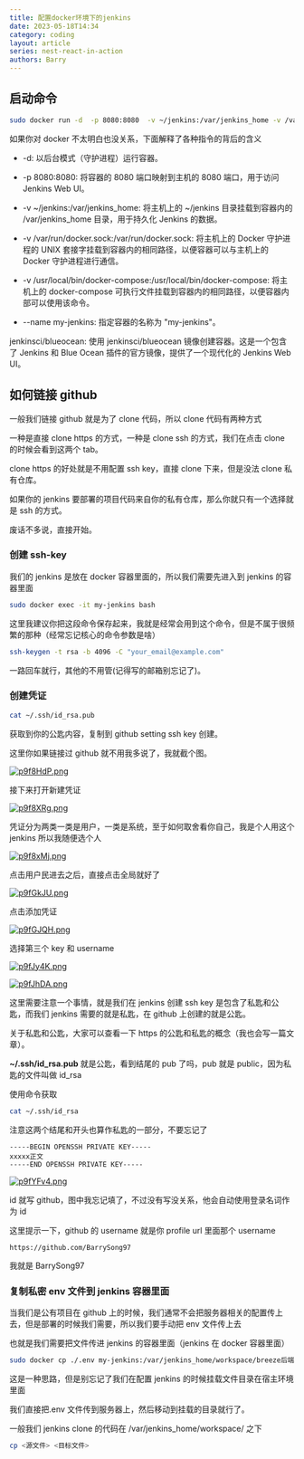 ```yaml
---
title: 配置docker环境下的jenkins
date: 2023-05-18T14:34
category: coding
layout: article
series: nest-react-in-action
authors: Barry
---
```


## 启动命令

```bash
sudo docker run -d  -p 8080:8080  -v ~/jenkins:/var/jenkins_home -v /var/run/docker.sock:/var/run/docker.sock  -v /usr/local/bin/docker-compose:/usr/local/bin/docker-compose --name my-jenkins  jenkinsci/blueocean
```

如果你对 docker 不太明白也没关系，下面解释了各种指令的背后的含义

- -d: 以后台模式（守护进程）运行容器。

- -p 8080:8080: 将容器的 8080 端口映射到主机的 8080 端口，用于访问 Jenkins Web UI。

- -v ~/jenkins:/var/jenkins_home: 将主机上的 ~/jenkins 目录挂载到容器内的 /var/jenkins_home 目录，用于持久化 Jenkins 的数据。

- -v /var/run/docker.sock:/var/run/docker.sock: 将主机上的 Docker 守护进程的 UNIX 套接字挂载到容器内的相同路径，以便容器可以与主机上的 Docker 守护进程进行通信。

- -v /usr/local/bin/docker-compose:/usr/local/bin/docker-compose: 将主机上的 docker-compose 可执行文件挂载到容器内的相同路径，以便容器内部可以使用该命令。

- --name my-jenkins: 指定容器的名称为 "my-jenkins"。

jenkinsci/blueocean: 使用 jenkinsci/blueocean 镜像创建容器。这是一个包含了 Jenkins 和 Blue Ocean 插件的官方镜像，提供了一个现代化的 Jenkins Web UI。

## 如何链接 github

一般我们链接 github 就是为了 clone 代码，所以 clone 代码有两种方式

一种是直接 clone https 的方式，一种是 clone ssh 的方式，我们在点击 clone 的时候会看到这两个 tab。

clone https 的好处就是不用配置 ssh key，直接 clone 下来，但是没法 clone 私有仓库。

如果你的 jenkins 要部署的项目代码来自你的私有仓库，那么你就只有一个选择就是 ssh 的方式。

废话不多说，直接开始。

### 创建 ssh-key

我们的 jenkins 是放在 docker 容器里面的，所以我们需要先进入到 jenkins 的容器里面

```bash
sudo docker exec -it my-jenkins bash
```

这里我建议你把这段命令保存起来，我就是经常会用到这个命令，但是不属于很频繁的那种（经常忘记核心的命令参数是啥）

```bash
ssh-keygen -t rsa -b 4096 -C "your_email@example.com"
```

一路回车就行，其他的不用管(记得写的邮箱别忘记了)。

### 创建凭证

```bash
cat ~/.ssh/id_rsa.pub
```

获取到你的公匙内容，复制到 github setting ssh key 创建。

这里你如果链接过 github 就不用我多说了，我就截个图。

[![p9f8HdP.png](https://s1.ax1x.com/2023/05/18/p9f8HdP.png)](https://imgse.com/i/p9f8HdP)

接下来打开新建凭证

[![p9f8XRg.png](https://s1.ax1x.com/2023/05/18/p9f8XRg.png)](https://imgse.com/i/p9f8XRg)

凭证分为两类一类是用户，一类是系统，至于如何取舍看你自己，我是个人用这个 jenkins 所以我随便选个人

[![p9f8xMj.png](https://s1.ax1x.com/2023/05/18/p9f8xMj.png)](https://imgse.com/i/p9f8xMj)

点击用户民进去之后，直接点击全局就好了

[![p9fGkJU.png](https://s1.ax1x.com/2023/05/18/p9fGkJU.png)](https://imgse.com/i/p9fGkJU)

点击添加凭证

[![p9fGJQH.png](https://s1.ax1x.com/2023/05/18/p9fGJQH.png)](https://imgse.com/i/p9fGJQH)

选择第三个 key 和 username

[![p9fJy4K.png](https://s1.ax1x.com/2023/05/18/p9fJy4K.png)](https://imgse.com/i/p9fJy4K)

[![p9fJhDA.png](https://s1.ax1x.com/2023/05/18/p9fJhDA.png)](https://imgse.com/i/p9fJhDA)

这里需要注意一个事情，就是我们在 jenkins 创建 ssh key 是包含了私匙和公匙，而我们 jenkins 需要的就是私匙，在 github 上创建的就是公匙。

关于私匙和公匙，大家可以查看一下 https 的公匙和私匙的概念（我也会写一篇文章）。

**~/.ssh/id_rsa.pub** 就是公匙，看到结尾的 pub 了吗，pub 就是 public，因为私匙的文件叫做 id_rsa

使用命令获取

```bash
cat ~/.ssh/id_rsa
```

注意这两个结尾和开头也算作私匙的一部分，不要忘记了

```
-----BEGIN OPENSSH PRIVATE KEY-----
xxxxx正文
-----END OPENSSH PRIVATE KEY-----
```

[![p9fYFv4.png](https://s1.ax1x.com/2023/05/18/p9fYFv4.png)](https://imgse.com/i/p9fYFv4)

id 就写 github，图中我忘记填了，不过没有写没关系，他会自动使用登录名词作为 id

这里提示一下，github 的 username 就是你 profile url 里面那个 username

```
https://github.com/BarrySong97
```

我就是 BarrySong97

### 复制私密 env 文件到 jenkins 容器里面

当我们是公有项目在 github 上的时候，我们通常不会把服务器相关的配置传上去，但是部署的时候我们需要，所以我们要手动把 env 文件传上去

也就是我们需要把文件传进 jenkins 的容器里面（jenkins 在 docker 容器里面）

```bash
sudo docker cp ./.env my-jenkins:/var/jenkins_home/workspace/breeze后端
```

这是一种思路，但是别忘记了我们在配置 jenkins 的时候挂载文件目录在宿主环境里面

我们直接把.env 文件传到服务器上，然后移动到挂载的目录就行了。

一般我们 jenkins clone 的代码在 /var/jenkins_home/workspace/ 之下

```bash
cp <源文件> <目标文件>
```
